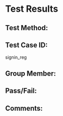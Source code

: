 # Test Results

## Test Method:

## Test Case ID:
signin_reg

## Group Member:

## Pass/Fail:

## Comments:
